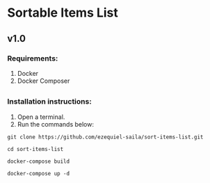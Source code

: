 # Sortable Items List

## v1.0

### Requirements:

1. Docker
2. Docker Composer

##

### Installation instructions:

1. Open a terminal.
2. Run the commands below:

```
git clone https://github.com/ezequiel-saila/sort-items-list.git
```
```
cd sort-items-list
```
```
docker-compose build 
```
```
docker-compose up -d
```
